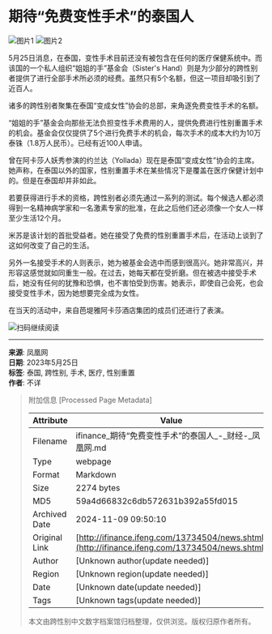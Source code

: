 # 期待“免费变性手术”的泰国人

![图片1](https://d.ifengimg.com/q70/y0.ifengimg.com/a/2015_22/e4da48cc973c611.jpg)
![图片2](https://d.ifengimg.com/q70/y2.ifengimg.com/a/2015_22/30f62bc8b06929e.jpg)

5月25日消息，在泰国，变性手术目前还没有被包含在任何的医疗保健系统中。而该国的一个私人组织“姐姐的手”基金会（Sister's Hand）则是为少部分的跨性别者提供了进行全部手术所必须的经费。虽然只有5个名额，但这一项目却吸引到了近百人。

诸多的跨性别者聚集在泰国“变成女性”协会的总部，来角逐免费变性手术的名额。

“姐姐的手”基金会向那些无法负担变性手术费用的人，提供免费进行性别重置手术的机会。基金会仅仅提供了5个进行免费手术的机会，每次手术的成本大约为10万泰铢（1.8万人民币）。已经有近100人申请。

曾在阿卡莎人妖秀参演的约兰达（Yollada）现在是泰国“变成女性”协会的主席。她声称，在泰国以外的国家，性别重置手术在某些情况下是覆盖在医疗保健计划中的。但是在泰国却并非如此。

若要获得进行手术的资格，跨性别者必须先通过一系列的测试。每个候选人都必须得到一名精神病学家和一名激素专家的批准，在此之后他们还必须像一个女人一样至少生活12个月。

米苏是该计划的首批受益者。她在接受了免费的性别重置手术后，在活动上谈到了这如何改变了自己的生活。

另外一名接受手术的人则表示，她为被基金会选中而感到很高兴。她非常高兴，并形容这感觉就如同重生一般。在过去，她每天都在受折磨。但在被选中接受手术后，她没有任何的犹豫和恐惧，也不害怕受到伤害。她表示，即使自己会死，也会接受变性手术，因为她想要完全成为女性。

在当天的活动中，来自芭堤雅阿卡莎酒店集团的成员们还进行了表演。

![扫码继续阅读](http://p0.ifengimg.com/a/2017/ifeng0815/loading-logo2.png)

---

**来源**: 凤凰网  
**日期**: 2023年5月25日  
**标签**: 泰国, 跨性别, 手术, 医疗, 性别重置  
**作者**: 不详  

> 附加信息 [Processed Page Metadata]
>
> | Attribute       | Value                                  |
> |-----------------|----------------------------------------|
> | Filename        | ifinance_期待“免费变性手术”的泰国人_-_财经-_凤凰网.md                             |
> | Type            | webpage                                 |
> | Format          | Markdown                               |
> | Size            | 2274 bytes                           |
> | MD5             | 59a4d66832c6db572631b392a55fd015                                  |
> | Archived Date   | 2024-11-09 09:50:10                             |
> | Original Link   | [http://ifinance.ifeng.com/13734504/news.shtml](http://ifinance.ifeng.com/13734504/news.shtml)                         |
> | Author          | [Unknown author(update needed)]                              |
> | Region          | [Unknown region(update needed)]                              |
> | Date            | [Unknown date(update needed)]                                 |
> | Tags            | [Unknown tags(update needed)]                                 |
>
> 本文由跨性别中文数字档案馆归档整理，仅供浏览。版权归原作者所有。
>